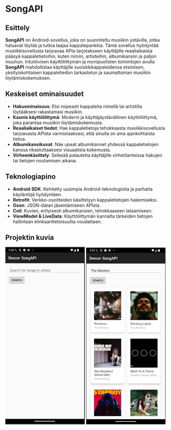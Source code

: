 # SongAPI

## Esittely

**SongAPI** on Android-sovellus, joka on suunniteltu musiikin ystäville, jotka haluavat löytää ja tutkia laajaa kappalepankkia. Tämä sovellus hyödyntää musiikkisovellusta tarjoavaa APIa tarjotakseen käyttäjille reaaliaikaista pääsyä kappaletietoihin, kuten nimiin, artisteihin, albumikansiin ja paljon muuhun. Intuitiivisen käyttöliittymän ja monipuolisten toimintojen avulla **SongAPI** mahdollistaa käyttäjille suosikkikappaleidensa etsimisen, yksityiskohtaisen kappaletiedon tarkastelun ja saumattoman musiikin löytämiskokemuksen.

## Keskeiset ominaisuudet

- **Hakuominaisuus**: Etsi nopeasti kappaleita nimellä tai artistilla löytääksesi rakastamasi musiikin.
- **Kaunis käyttöliittymä**: Moderni ja käyttäjäystävällinen käyttöliittymä, joka parantaa musiikin löytämiskokemusta.
- **Reaaliaikaiset tiedot**: Hae kappaletietoja tehokkaasta musiikkisovellusta tarjoavasta APIsta varmistaaksesi, että sinulla on aina ajankohtaista tietoa.
- **Albumikansikuvat**: Näe upeat albumikannet yhdessä kappaletietojen kanssa rikastuttaaksesi visuaalista kokemusta.
- **Virheenkäsittely**: Selkeää palautetta käyttäjille virhetilanteissa hakujen tai tietojen noutamisen aikana.

## Teknologiapino

- **Android SDK**: Kehitetty uusimpia Android-teknologioita ja parhaita käytäntöjä hyödyntäen.
- **Retrofit**: Verkko-osoitteiden käsittelyyn kappaletietojen hakemiseksi.
- **Gson**: JSON-datan jäsentämiseen APIsta.
- **Coil**: Kuvien, erityisesti albumikansien, tehokkaaseen lataamiseen.
- **ViewModel & LiveData**: Käyttöliittymän kannalta tärkeiden tietojen hallintaan elinkaaritietoisuutta noudattaen.

## Projektin kuvia

![defaultview](./assets/images/defaultview.png)
![searchview](./assets/images/searchview.png)

